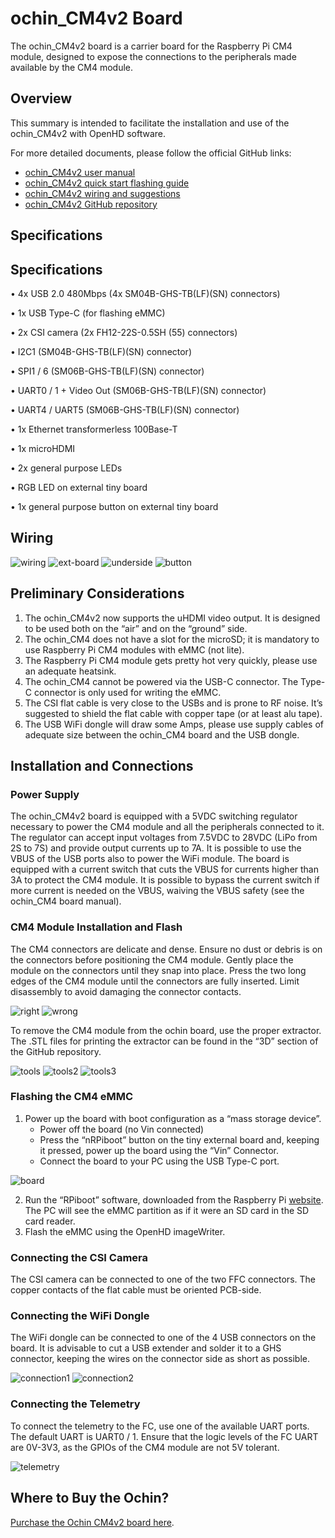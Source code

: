 # ochin_CM4v2 Board

The ochin_CM4v2 board is a carrier board for the Raspberry Pi CM4 module, designed to expose the connections to the peripherals made available by the CM4 module.

## Overview

This summary is intended to facilitate the installation and use of the ochin_CM4v2 with OpenHD software.

For more detailed documents, please follow the official GitHub links:  
* [ochin_CM4v2 user manual](https://github.com/ochin-space/ochin-CM4v2/blob/master/%C3%B6ch%C3%ACn%20CM4v2%20-%20Manual.pdf)  
* [ochin_CM4v2 quick start flashing guide](https://github.com/ochin-space/ochin-CM4v2/blob/master/%C3%B6ch%C3%ACn%20CM4v2%20-%20Quick%20Start%20Flashing%20Guide.png)  
* [ochin_CM4v2 wiring and suggestions](https://github.com/ochin-space/ochin-CM4v2/blob/master/%C3%B6ch%C3%ACn%20CM4v2%20-%20Wiring%20and%20Suggestions.pdf)  
* [ochin_CM4v2 GitHub repository](https://github.com/ochin-space/ochin-CM4v2)

## Specifications

## Specifications

• 4x USB 2.0 480Mbps (4x SM04B-GHS-TB(LF)(SN) connectors)

• 1x USB Type-C (for flashing eMMC)

• 2x CSI camera (2x FH12-22S-0.5SH (55) connectors)

• I2C1 (SM04B-GHS-TB(LF)(SN) connector)

• SPI1 / 6 (SM06B-GHS-TB(LF)(SN) connector)

• UART0 / 1 + Video Out (SM06B-GHS-TB(LF)(SN) connector)

• UART4 / UART5 (SM06B-GHS-TB(LF)(SN) connector)

• 1x Ethernet transformerless 100Base-T

• 1x microHDMI

• 2x general purpose LEDs

• RGB LED on external tiny board

• 1x general purpose button on external tiny board

## Wiring

![wiring](https://raw.githubusercontent.com/OpenHD/Documentation/evo/.gitbook/assets/Ochinv2-1.png)
![ext-board](https://raw.githubusercontent.com/OpenHD/Documentation/evo/.gitbook/assets/Ochinv2-2.png)
![underside](https://raw.githubusercontent.com/OpenHD/Documentation/evo/.gitbook/assets/Ochinv2-3.png)
![button](https://raw.githubusercontent.com/OpenHD/Documentation/evo/.gitbook/assets/Ochinv2-4.png)

## Preliminary Considerations

1. The ochin_CM4v2 now supports the uHDMI video output. It is designed to be used both on the “air” and on the “ground” side.
2. The ochin_CM4 does not have a slot for the microSD; it is mandatory to use Raspberry Pi CM4 modules with eMMC (not lite).
3. The Raspberry Pi CM4 module gets pretty hot very quickly, please use an adequate heatsink.
4. The ochin_CM4 cannot be powered via the USB-C connector. The Type-C connector is only used for writing the eMMC.
5. The CSI flat cable is very close to the USBs and is prone to RF noise. It’s suggested to shield the flat cable with copper tape (or at least alu tape).
6. The USB WiFi dongle will draw some Amps, please use supply cables of adequate size between the ochin_CM4 board and the USB dongle.

## Installation and Connections

### Power Supply

The ochin_CM4v2 board is equipped with a 5VDC switching regulator necessary to power the CM4 module and all the peripherals connected to it. The regulator can accept input voltages from 7.5VDC to 28VDC (LiPo from 2S to 7S) and provide output currents up to 7A. It is possible to use the VBUS of the USB ports also to power the WiFi module. The board is equipped with a current switch that cuts the VBUS for currents higher than 3A to protect the CM4 module. It is possible to bypass the current switch if more current is needed on the VBUS, waiving the VBUS safety (see the ochin_CM4 board manual).

### CM4 Module Installation and Flash

The CM4 connectors are delicate and dense. Ensure no dust or debris is on the connectors before positioning the CM4 module. Gently place the module on the connectors until they snap into place. Press the two long edges of the CM4 module until the connectors are fully inserted. Limit disassembly to avoid damaging the connector contacts.

![right](https://raw.githubusercontent.com/OpenHD/Documentation/evo/.gitbook/assets/Ochinv2-5.png)
![wrong](https://raw.githubusercontent.com/OpenHD/Documentation/evo/.gitbook/assets/Ochinv2-6.png)

To remove the CM4 module from the ochin board, use the proper extractor. The .STL files for printing the extractor can be found in the “3D” section of the GitHub repository.

![tools](https://raw.githubusercontent.com/OpenHD/Documentation/evo/.gitbook/assets/Ochin5.png)
![tools2](https://raw.githubusercontent.com/OpenHD/Documentation/evo/.gitbook/assets/Ochin6.png)
![tools3](https://raw.githubusercontent.com/OpenHD/Documentation/evo/.gitbook/assets/Ochin7.png)

### Flashing the CM4 eMMC

1. Power up the board with boot configuration as a “mass storage device”.
   * Power off the board (no Vin connected)
   * Press the “nRPiboot” button on the tiny external board and, keeping it pressed, power up the board using the “Vin” Connector.
   * Connect the board to your PC using the USB Type-C port.

![board](https://raw.githubusercontent.com/OpenHD/Documentation/evo/.gitbook/assets/Ochinv2-8.png)

2. Run the “RPiboot” software, downloaded from the Raspberry Pi [website](https://github.com/raspberrypi/usbboot/raw/master/win32/rpiboot_setup.exe). The PC will see the eMMC partition as if it were an SD card in the SD card reader.
3. Flash the eMMC using the OpenHD imageWriter.

### Connecting the CSI Camera

The CSI camera can be connected to one of the two FFC connectors. The copper contacts of the flat cable must be oriented PCB-side.

### Connecting the WiFi Dongle

The WiFi dongle can be connected to one of the 4 USB connectors on the board. It is advisable to cut a USB extender and solder it to a GHS connector, keeping the wires on the connector side as short as possible.

![connection1](https://raw.githubusercontent.com/OpenHD/Documentation/evo/.gitbook/assets/Ochin9.png)
![connection2](https://raw.githubusercontent.com/OpenHD/Documentation/evo/.gitbook/assets/Ochin10.png)

### Connecting the Telemetry

To connect the telemetry to the FC, use one of the available UART ports. The default UART is UART0 / 1. Ensure that the logic levels of the FC UART are 0V-3V3, as the GPIOs of the CM4 module are not 5V tolerant.

![telemetry](https://raw.githubusercontent.com/OpenHD/Documentation/evo/.gitbook/assets/Ochin11.png)

## Where to Buy the Ochin?

[Purchase the Ochin CM4v2 board here](https://www.seeedstudio.com/Ochin-Tiny-Carrier-Board-V2-for-Raspberry-Pi-CM4-p-5887.html).
